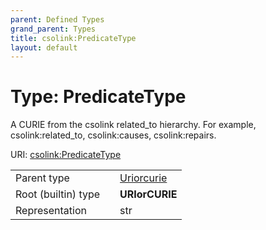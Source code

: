 ```yaml
---
parent: Defined Types
grand_parent: Types
title: csolink:PredicateType
layout: default
---
```


# Type: PredicateType


A CURIE from the csolink related_to hierarchy. For example, csolink:related_to, csolink:causes, csolink:repairs.

URI: [csolink:PredicateType](https://w3id.org/csolink/vocab/PredicateType)

|  |  |  |
| --- | --- | --- |
| Parent type | | [Uriorcurie](types/Uriorcurie.md) |
| Root (builtin) type | | **URIorCURIE** |
| Representation | | str |

